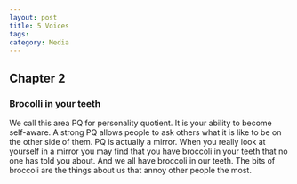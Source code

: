 ```yaml
---
layout: post
title: 5 Voices
tags: 
category: Media
---
```


## Chapter 2

### Brocolli in your teeth

We call this area PQ for personality quotient. It is your ability to become self-aware. A strong PQ allows people to ask others what it is like to be on the other side of them. PQ is actually a mirror. When you really look at yourself in a mirror you may find that you have broccoli in your teeth that no one has told you about. And we all have broccoli in our teeth. The bits of broccoli are the things about us that annoy other people the most. 


